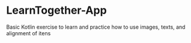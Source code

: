 # LearnTogether-App
Basic Kotlin exercise to learn and practice how to use images, texts, and alignment of itens 
